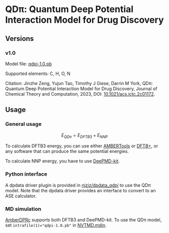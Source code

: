 # QDπ: Quantum Deep Potential Interaction Model for Drug Discovery

## Versions

### v1.0

Model file: [qdpi-1.0.pb](./qdpi-1.0.pb)

Supported elements: C, H, O, N

Citation: Jinzhe Zeng, Yujun Tao, Timothy J Giese, Darrin M York, QDπ: Quantum Deep Potential Interaction Model for Drug Discovery, Journal of Chemical Theory and Computation, 2023, DOI: [10.1021/acs.jctc.2c01172](https://doi.org/10.1021/acs.jctc.2c01172).


## Usage

### General usage

$$
E_{QD\pi} = E_{DFTB3} + E_{NNP}
$$

To calculate DFTB3 energy, you can use either [AMBERTools](https://ambermd.org/) or [DFTB+](https://github.com/dftbplus/dftbplus), or any software that can produce the same potential energies.

To calculate NNP energy, you have to use [DeePMD-kit](https://github.com/deepmodeling/deepmd-kit).

### Python interface

A dpdata driver plugin is provided in [njzjz/dpdata_qdpi](https://github.com/njzjz/dpdata_qdpi) to use the QDπ model. Note that the dpdata driver provides an interface to convert to an ASE calculator.

### MD simulation

[AmberDPRc](https://gitlab.com/RutgersLBSR/AmberDPRc) supports both DFTB3 and DeePMD-kit. To use the QDπ model, set `intrafile(1)="qdpi-1.0.pb"` in [NVTMD.mdin](https://gitlab.com/RutgersLBSR/AmberDPRc/-/blob/main/examples/AmberInputQuickReference/NVTMD.mdin).
